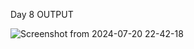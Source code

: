 Day 8 OUTPUT


![Screenshot from 2024-07-20 22-42-18](https://github.com/user-attachments/assets/1cdd9ea9-e433-4496-b1e8-1c85ae77a2ea)


